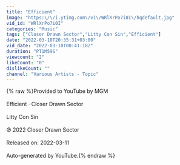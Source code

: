 ```yaml
---
title: "Efficient"
image: "https:\/\/i.ytimg.com\/vi\/WRlXrPo7i0I\/hqdefault.jpg"
vid_id: "WRlXrPo7i0I"
categories: "Music"
tags: ["Closer Drawn Sector","Litty Con Sin","Efficient"]
date: "2022-03-18T20:35:31+03:00"
vid_date: "2022-03-18T00:41:18Z"
duration: "PT1M59S"
viewcount: "2"
likeCount: "0"
dislikeCount: ""
channel: "Various Artists - Topic"
---
```

{% raw %}Provided to YouTube by MGM<br /><br />Efficient · Closer Drawn Sector<br /><br />Litty Con Sin<br /><br />℗ 2022 Closer Drawn Sector<br /><br />Released on: 2022-03-11<br /><br />Auto-generated by YouTube.{% endraw %}
